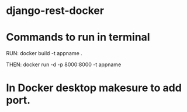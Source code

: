 # django-rest-docker
# Commands to run in terminal

RUN: docker build -t appname .

THEN: docker run -d -p 8000:8000 -t appname

# In Docker desktop makesure to add port.